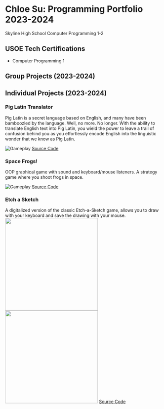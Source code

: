 # Chloe Su: Programming Portfolio 2023-2024
Skyline High School Computer Programming 1-2


## USOE Tech Certifications
* Computer Programming 1


## Group Projects (2023-2024)


## Individual Projects (2023-2024)

### Pig Latin Translator
Pig Latin is a secret language based on English, and many have been bamboozled  by the language. Well, no more. No longer. With the ability to translate English text into Pig Latin, you wield the power to leave a trail of confusion behind you as you effortlessly encode English into the linguistic wonder that we know as Pig Latin.

![Gameplay](https://github.com/akiaxin/programming/blob/main/images/piglatin1.png)
[Source Code](https://github.com/akiaxin/programming/blob/main/src/piglatin.py)



### Space Frogs!
OOP graphical game with sound and keyboard/mouse listeners. A strategy game where you shoot frogs in space.

![Gameplay](https://github.com/akiaxin/programming/blob/main/images/spacefrogs1.png)
[Source Code](https://github.com/akiaxin/programming/blob/main/src/SpaceFrogs.zip)


### Etch a Sketch
A digitalized version of the classic Etch-a-Sketch game, allows you to draw with your keyboard and save the drawing with your mouse.
<img src="https://github.com/akiaxin/programming/blob/main/images/etchasketch1.png" width="300"> <img src="https://github.com/akiaxin/programming/blob/main/images/etchasketch2.png" width="300">
[Source Code](https://github.com/akiaxin/programming/blob/main/src/EtchASketch.zip)
